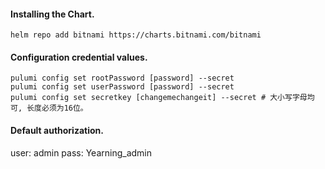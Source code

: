 #### Installing the Chart.
```shell
helm repo add bitnami https://charts.bitnami.com/bitnami
```

#### Configuration credential values.
```hcl
pulumi config set rootPassword [password] --secret
pulumi config set userPassword [password] --secret
pulumi config set secretkey [changemechangeit] --secret # 大小写字母均可, 长度必须为16位。
```

#### Default authorization.
user: admin
pass: Yearning_admin